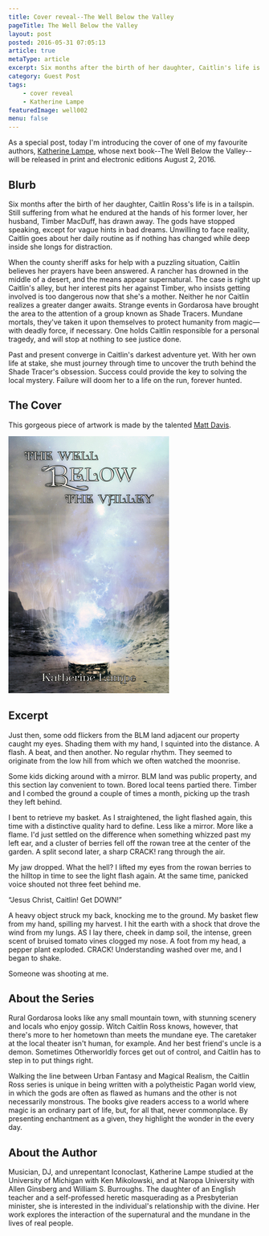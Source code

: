 ```yaml
---
title: Cover reveal--The Well Below the Valley
pageTitle: The Well Below the Valley
layout: post
posted: 2016-05-31 07:05:13
article: true
metaType: article
excerpt: Six months after the birth of her daughter, Caitlin's life is in a tailspin. Both her husband and the gods have drawn away from her. She longs for distraction.
category: Guest Post
tags:
    - cover reveal
    - Katherine Lampe
featuredImage: well002
menu: false
---
```


<p class="c-lead c-lead--ornamented"><span class="c-lead__opening">As a special post, today I'm introducing the cover</span> of one of my favourite authors, <a href="https://theshadowsanctuary.wordpress.com/">Katherine Lampe</a>, whose next book--The Well Below the Valley--will be released in print and electronic editions August 2, 2016.</p>

## Blurb

Six months after the birth of her daughter, Caitlin Ross's life is in a tailspin. Still suffering from what he endured at the hands of his former lover, her husband, Timber MacDuff, has drawn away. The gods have stopped speaking, except for vague hints in bad dreams. Unwilling to face reality, Caitlin goes about her daily routine as if nothing has changed while deep inside she longs for distraction.

When the county sheriff asks for help with a puzzling situation, Caitlin believes her prayers have been answered. A rancher has drowned in the middle of a desert, and the means appear supernatural. The case is right up Caitlin's alley, but her interest pits her against Timber, who insists getting involved is too dangerous now that she's a mother. Neither he nor Caitlin realizes a greater danger awaits. Strange events in Gordarosa have brought the area to the attention of a group known as Shade Tracers. Mundane mortals, they've taken it upon themselves to protect humanity from magic—with deadly force, if necessary. One holds Caitlin responsible for a personal tragedy, and will stop at nothing to see justice done.

Past and present converge in Caitlin's darkest adventure yet. With her own life at stake, she must journey through time to uncover the truth behind the Shade Tracer's obsession. Success could provide the key to solving the local mystery. Failure will doom her to a life on the run, forever hunted.

## The Cover

This gorgeous piece of artwork is made by the talented [Matt Davis](https://twitter.com/GreyDevil13).

<a href="/assets/images/covers/640w/well002.jpg" data-rel="thumbnail">
    <img alt="A desert valley with a well that's spraying colours" src="/assets/images/covers/320w/well002.jpg" width="320" height="512">
</a>

## Excerpt

Just then, some odd flickers from the BLM land adjacent our property caught my eyes. Shading them with my hand, I squinted into the distance. A flash. A beat, and then another. No regular rhythm. They seemed to originate from the low hill from which we often watched the moonrise.

Some kids dicking around with a mirror. BLM land was public property, and this section lay convenient to town. Bored local teens partied there. Timber and I combed the ground a couple of times a month, picking up the trash they left behind.

I bent to retrieve my basket. As I straightened, the light flashed again, this time with a distinctive quality hard to define. <span class="js-pullquote">Less like a mirror. More like a flame.</span> I'd just settled on the difference when something whizzed past my left ear, and a cluster of berries fell off the rowan tree at the center of the garden. A split second later, a sharp CRACK! rang through the air.

My jaw dropped. What the hell? I lifted my eyes from the rowan berries to the hilltop in time to see the light flash again. At the same time, panicked voice shouted not three feet behind me.

“Jesus Christ, Caitlin! Get DOWN!”

A heavy object struck my back, knocking me to the ground. My basket flew from my hand, spilling my harvest. I hit the earth with a shock that drove the wind from my lungs. AS I lay there, cheek in damp soil, the intense, green scent of bruised tomato vines clogged my nose. A foot from my head, a pepper plant exploded. CRACK! Understanding washed over me, and I began to shake.

Someone was shooting at me.

## About the Series

Rural Gordarosa looks like any small mountain town, with stunning scenery and locals who enjoy gossip. Witch Caitlin Ross knows, however, that there's more to her hometown than meets the mundane eye. The caretaker at the local theater isn't human, for example. And her best friend's uncle is a demon. Sometimes Otherworldly forces get out of control, and Caitlin has to step in to put things right.

Walking the line between Urban Fantasy and Magical Realism, the Caitlin Ross series is unique in being written with a polytheistic Pagan world view, in which the gods are often as flawed as humans and the other is not necessarily monstrous. The books give readers access to a world where magic is an ordinary part of life, but, for all that, never commonplace. By presenting enchantment as a given, they highlight the wonder in the every day.

## About the Author

Musician, DJ, and unrepentant Iconoclast, Katherine Lampe studied at the University of Michigan with Ken Mikolowski, and at Naropa University with Allen Ginsberg and William S. Burroughs. The daughter of an English teacher and a self-professed heretic masquerading as a Presbyterian minister, she is interested in the individual's relationship with the divine. Her work explores the interaction of the supernatural and the mundane in the lives of real people.
